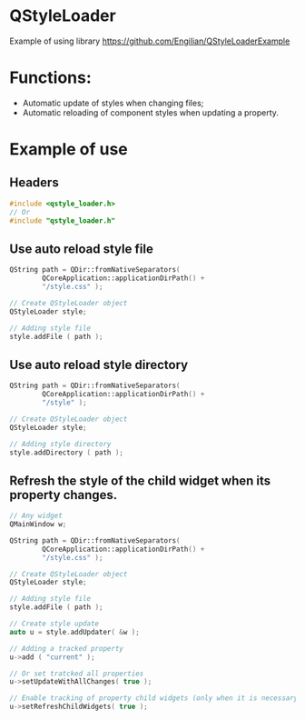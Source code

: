 # QStyleLoader
Example of using library https://github.com/Engilian/QStyleLoaderExample 

Functions:
=========
- Automatic update of styles when changing files;
- Automatic reloading of component styles when updating a property. 

Example of use
==============

Headers
-------
```c++
#include <qstyle_loader.h>
// Or
#include "qstyle_loader.h"
```

Use auto reload style file
-------
```c++
QString path = QDir::fromNativeSeparators(
        QCoreApplication::applicationDirPath() +
        "/style.css" );

// Create QStyleLoader object
QStyleLoader style;

// Adding style file
style.addFile ( path );
```

Use auto reload style directory
-------
```c++
QString path = QDir::fromNativeSeparators(
        QCoreApplication::applicationDirPath() +
        "/style" );

// Create QStyleLoader object
QStyleLoader style;

// Adding style directory
style.addDirectory ( path );
```

Refresh the style of the child widget when its property changes. 
----------------------------------------------------------------
```c++
// Any widget
QMainWindow w;

QString path = QDir::fromNativeSeparators(
        QCoreApplication::applicationDirPath() +
        "/style.css" );

// Create QStyleLoader object
QStyleLoader style;

// Adding style file
style.addFile ( path );

// Create style update 
auto u = style.addUpdater( &w );

// Adding a tracked property
u->add ( "current" );

// Or set tratcked all properties
u->setUpdateWithAllChanges( true );

// Enable tracking of property child widgets (only when it is necessary to update child widgets). 
u->setRefreshChildWidgets( true );
```